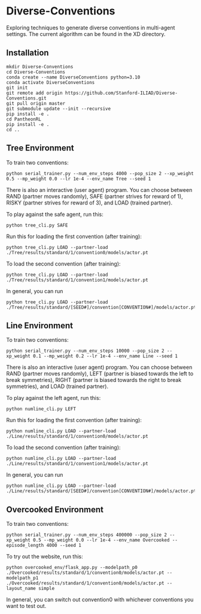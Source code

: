 # Diverse-Conventions
Exploring techniques to generate diverse conventions in multi-agent settings. The current algorithm can be found in the XD directory.

## Installation
```
mkdir Diverse-Conventions
cd Diverse-Conventions
conda create --name DiverseConventions python=3.10
conda activate DiverseConventions
git init
git remote add origin https://github.com/Stanford-ILIAD/Diverse-Conventions.git
git pull origin master
git submodule update --init --recursive
pip install -e .
cd PantheonRL
pip install -e .
cd ..
```

## Tree Environment
To train two conventions:
```
python serial_trainer.py --num_env_steps 4000 --pop_size 2 --xp_weight 0.5 --mp_weight 0.0 --lr 1e-4 --env_name Tree --seed 1
```

There is also an interactive (user agent) program. You can choose between RAND (partner moves randomly), SAFE (partner strives for reward of 1), RISKY (partner strives for reward of 3), and LOAD (trained partner). 

To play against the safe agent, run this:

```
python tree_cli.py SAFE
```

Run this for loading the first convention (after training):

```
python tree_cli.py LOAD --partner-load ./Tree/results/standard/1/convention0/models/actor.pt
```

To load the second convention (after training):
```
python tree_cli.py LOAD --partner-load ./Tree/results/standard/1/convention1/models/actor.pt
```

In general, you can run
```
python tree_cli.py LOAD --partner-load ./Tree/results/standard/[SEED#]/convention[CONVENTION#]/models/actor.pt
```

## Line Environment
To train two conventions:
```
python serial_trainer.py --num_env_steps 10000 --pop_size 2 --xp_weight 0.1 --mp_weight 0.2 --lr 1e-4 --env_name Line --seed 1
```

There is also an interactive (user agent) program. You can choose between RAND (partner moves randomly), LEFT (partner is biased towards the left to break symmetries), RIGHT (partner is biased towards the right to break symmetries), and LOAD (trained partner). 

To play against the left agent, run this:

```
python numline_cli.py LEFT
```

Run this for loading the first convention (after training):

```
python numline_cli.py LOAD --partner-load ./Line/results/standard/1/convention0/models/actor.pt
```

To load the second convention (after training):
```
python numline_cli.py LOAD --partner-load ./Line/results/standard/1/convention1/models/actor.pt
```

In general, you can run
```
python numline_cli.py LOAD --partner-load ./Line/results/standard/[SEED#]/convention[CONVENTION#]/models/actor.pt
```

## Overcooked Environment
To train two conventions:

```
python serial_trainer.py --num_env_steps 400000 --pop_size 2 --xp_weight 0.5 --mp_weight 0.0 --lr 1e-4 --env_name Overcooked --episode_length 4000 --seed 1
```

To try out the website, run this:
```
python overcooked_env/flask_app.py --modelpath_p0 ./Overcooked/results/standard/1/convention0/models/actor.pt --modelpath_p1 ./Overcooked/results/standard/1/convention0/models/actor.pt --layout_name simple
```

In general, you can switch out convention0 with whichever conventions you want to test out.
